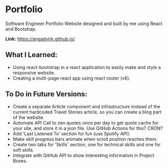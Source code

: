 # Portfolio
Software Engineer Portfolio Website designed and built by me using React and Bootstrap.

**Link:** https://angadvirk.github.io/

## What I Learned:
* Using react-bootstrap in a react application to easily make and style a responsive website.
* Creating a multi-page react app using react router (v6).

## To Do in Future Versions:
* Create a separate Article component and infrastructure instead of the current hardcoded Travel Stories article, so you can create a blog part of the website. 
* Automate API Call to zen quotes once per day to get quote cache for your site, and store it in a json file. Use GitHub Actions for this? CRON?
* Add 'Last Listened To' section for fun (use Spotify API).
* Make skill progress bars animate when scroll position reaches them.
* Create two tabs for 'Skills' section, one for technical skills and one for soft skills.
* Integrate with GitHub API to show interesting information in Project Boxes.